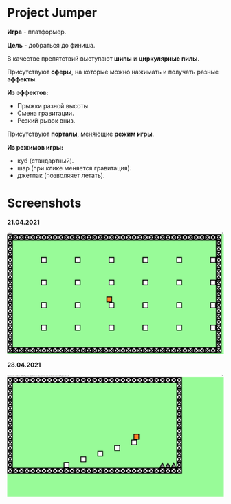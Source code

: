 # Project Jumper
**Игра** - платформер. 

**Цель** - добраться до финиша. 

В качестве препятствий выступают **шипы** и **циркулярные пилы**. 

Присутствуют **сферы**, на которые можно нажимать и получать разные **эффекты**.

**Из эффектов:**
- Прыжки разной высоты.
- Смена гравитации.
- Резкий рывок вниз.

Присутствуют **порталы**, меняющие **режим игры**.

**Из режимов игры:**
- куб (стандартный).
- шар (при клике меняется гравитация).
- джетпак (позволяяет летать).

# Screenshots

**21.04.2021**

![alt text](https://github.com/AlexKoposov/UlearnGame/blob/main/Screenshots/21.04.2021.png?raw=true)

**28.04.2021**

![alt text](https://github.com/AlexKoposov/UlearnGame/blob/main/Screenshots/28.04.2021.png?raw=true)


